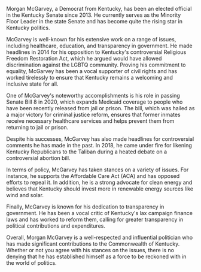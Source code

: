 Morgan McGarvey, a Democrat from Kentucky, has been an elected official in the Kentucky Senate since 2013. He currently serves as the Minority Floor Leader in the state Senate and has become quite the rising star in Kentucky politics.

McGarvey is well-known for his extensive work on a range of issues, including healthcare, education, and transparency in government. He made headlines in 2014 for his opposition to Kentucky's controversial Religious Freedom Restoration Act, which he argued would have allowed discrimination against the LGBTQ community. Proving his commitment to equality, McGarvey has been a vocal supporter of civil rights and has worked tirelessly to ensure that Kentucky remains a welcoming and inclusive state for all.

One of McGarvey's noteworthy accomplishments is his role in passing Senate Bill 8 in 2020, which expands Medicaid coverage to people who have been recently released from jail or prison. The bill, which was hailed as a major victory for criminal justice reform, ensures that former inmates receive necessary healthcare services and helps prevent them from returning to jail or prison.

Despite his successes, McGarvey has also made headlines for controversial comments he has made in the past. In 2018, he came under fire for likening Kentucky Republicans to the Taliban during a heated debate on a controversial abortion bill.

In terms of policy, McGarvey has taken stances on a variety of issues. For instance, he supports the Affordable Care Act (ACA) and has opposed efforts to repeal it. In addition, he is a strong advocate for clean energy and believes that Kentucky should invest more in renewable energy sources like wind and solar.

Finally, McGarvey is known for his dedication to transparency in government. He has been a vocal critic of Kentucky's lax campaign finance laws and has worked to reform them, calling for greater transparency in political contributions and expenditures.

Overall, Morgan McGarvey is a well-respected and influential politician who has made significant contributions to the Commonwealth of Kentucky. Whether or not you agree with his stances on the issues, there is no denying that he has established himself as a force to be reckoned with in the world of politics.
